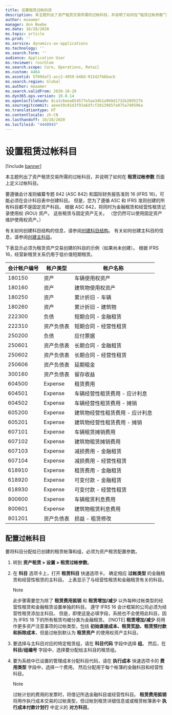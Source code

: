 ```yaml
---
title: 设置租赁过帐科目
description: 本主题列出了资产租赁交易所需的过帐科目，并说明了如何在“租赁过帐参数”页面上定义过帐科目。
author: moaamer
manager: Ann Beebe
ms.date: 10/28/2020
ms.topic: article
ms.prod: ''
ms.service: dynamics-ax-applications
ms.technology: ''
ms.search.form: ''
audience: Application User
ms.reviewer: roschlom
ms.search.scope: Core, Operations, Retail
ms.custom: 4464
ms.assetid: 5f89daf1-acc2-4959-b48d-91542fb6bacb
ms.search.region: Global
ms.author: moaamer
ms.search.validFrom: 2020-10-28
ms.dyn365.ops.version: 10.0.14
ms.openlocfilehash: 8ca1c6eea854577e5aa34b1a9b9d1731b209527b
ms.sourcegitcommit: aeee39c01d3f93a6dfcf2013965fa975a740596a
ms.translationtype: HT
ms.contentlocale: zh-CN
ms.lasthandoff: 10/28/2020
ms.locfileid: "4440943"
---
```

# <a name="set-up-lease-posting-accounts"></a>设置租赁过帐科目

[!include [banner](../includes/banner.md)]

本主题列出了资产租赁交易所需的过帐科目，并说明了如何在 **租赁过帐参数** 页面上定义过帐科目。

要遵循会计准则编纂专题 842 (ASC 842) 和国际财务报告准则 16 (IFRS 16)，可能必须在会计科目表中创建科目。 但是，您为了遵循 ASC 和 IFRS 准则创建的所有科目都不是固定资产科目。 根据 ASC 842，将同时为金融租赁和经营性租赁记录使用权 (ROU) 资产。 这些租赁与固定资产无关。 （您仍然可以使用固定资产维护使用权资产。）

有关如何创建科目结构的信息，请参阅[创建科目结构](../general-ledger/tasks/create-account-structures.md)。 有关如何创建主科目的信息，请参阅[创建主科目](../general-ledger/tasks/create-main-account.md)。

下表显示必须为租赁资产交易创建的科目的示例（如果尚未创建）。 根据 IFRS 16，经营新租赁关系仍用于低价值短期租赁。

| 会计帐户编号 | 帐户类型  | 帐户名称                                          |
|-----------------------|---------------|-------------------------------------------------------|
| 180150                | 资产         | 车辆使用权资产                                     |
| 180160                | 资产         | 建筑物使用权资产                                    |
| 180250                | 资产         | 累计折旧 - 车辆                   |
| 180260                | 资产         | 累计折旧 - 建筑物                  |
| 222300                | 负债     | 短期合同 - 金融租赁                |
| 222310                | 资产负债表 | 短期合同 - 经营性租赁              |
| 250200                | 负债     | 应付票据                                         |
| 250601                | 资产负债表 | 长期合同 - 金融租赁                 |
| 250602                | 资产负债表 | 长期合同 - 经营性租赁               |
| 250606                | 资产负债表 | 延期租金                                         |
| 300160                | 资产负债表 | 留存收益                                     |
| 604500                | Expense       | 租赁费用                                         |
| 604501                | Expense       | 车辆经营性租赁费用 - 应计利息  |
| 604502                | Expense       | 车辆经营性租赁费用 - 摊销        |
| 605200                | Expense       | 建筑物经营性租赁费用 - 应计利息 |
| 605201                | Expense       | 建筑物经营性租赁费用 - 摊销       |
| 607101                | Expense       | 车辆租赁摊销费用                    |
| 607102                | Expense       | 建筑物租赁摊销费用                   |
| 607103                | Expense       | 减损费用 - 金融租赁                   |
| 607104                | Expense       | 减损费用 - 经营性租赁                 |
| 618910                | Expense       | 租赁费用 - 金融租赁                        |
| 618920                | Expense       | 可变付款 - 金融租赁                    |
| 618930                | Expense       | 可变付款 - 经营性租赁                  |
| 800600                | Expense       | 车辆租赁利息费用                        |
| 800601                | Expense       | 建筑物租赁利息费用                       |
| 801201                | 资产负债表 | 损益 - 租赁修改                      |

## <a name="configure-posting-accounts"></a>配置过帐科目

要将科目分配给已创建的租赁帐簿和组，必须为资产租赁配置参数。

1. 转到 **资产租赁 \> 设置 \> 租赁过帐参数**。
2. 在 **科目** 选项卡上，打开 **租赁科目** 快速选项卡。 确定相应 **过帐类型** 的金融租赁和经营性租赁的主科目。 上表显示了与经营性租赁和金融租赁有关的科目。

    > [!NOTE]
    > 此步骤需要您为除了 **租赁费用抵销** 和 **租赁增加/减少** 以外每种过帐类型的经营性租赁和金融租赁设置单独的科目。 遵守 IFRS 16 会计框架的公司必须为经营性租赁添加主科目。 但是，即使这是必填字段，系统也不会使用此科目，因为 IFRS 16 下的所有租赁均被分类为金融租赁。
    >[!NOTE]
    > **租赁增加/减少** 将用作更多资产注意事项的过帐类型，包括 **初始直接成本、租赁奖励、租赁预付款和拆除成本**，但是过帐到默认为 **租赁资产** 的使用权资产主科目。        
    
3. 要选择与主科目对应的特定租赁组，请在 **科目代码** 字段中选择 **组**。 然后，在 **科目/组编号** 字段中，选择要分配给主科目的租赁组。
4. 要为系统中已设置的管理成本分配科目代码，请在 **执行成本** 快速选项卡的 **费用类型** 字段中，选择一个费用。 然后分配用于每个帐簿的金融科目和经营性科目。

    > [!NOTE]
    > 过帐计划的费用的发票时，将借记所选金融科目或经营性科目。
    > **租赁费用抵销** 将用作执行成本交易的过帐类型，但过帐到租赁详细信息或或租赁帐簿表中 **执行成本付款计划行** 中定义的 **对方科目**。   
